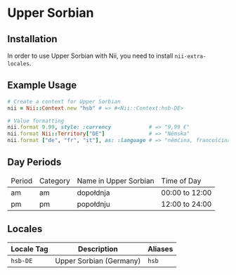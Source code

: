 <!-- This file has been generated. Source: src/docs/languages/_template.md.erb -->

# Upper Sorbian

## Installation

In order to use Upper Sorbian with Nii, you need to install `nii-extra-locales`.

## Example Usage

``` ruby
# Create a context for Upper Sorbian
nii = Nii::Context.new "hsb" # => #<Nii::Context:hsb-DE>

# Value formatting
nii.format 9.99, style: :currency            # => "9,99 €"
nii.format Nii::Territory["DE"]              # => "Němska"
nii.format ["de", "fr", "it"], as: :language # => "němčina, francošćina a italšćina"
```

## Day Periods


<table>
  <thead>
    <tr>
      <td>Period</td>
      <td>Category</td>
      <td>Name in Upper Sorbian</td>
      <td>Time of Day</td>
    </tr>
  </thead>
  <tbody>
    <tr>
      <td>am</td>
      <td>am</td>
      <td>dopołdnja</td>
      <td>00:00 to 12:00</td>
    </tr>
    <tr>
      <td>pm</td>
      <td>pm</td>
      <td>popołdnju</td>
      <td>12:00 to 24:00</td>
    </tr>
  </tbody>
</table>



## Locales

<table>
  <thead>
    <tr>
      <th>Locale Tag</th>
      <th>Description</th>
      <th>Aliases</th>
    </tr>
  </thead>
  <tbody>
    <tr>
      <td><code>hsb-DE</code></td>
      <td>Upper Sorbian (Germany)</td>
      <td><code>hsb</code></td>
    </tr>
  </tbody>
</table>


